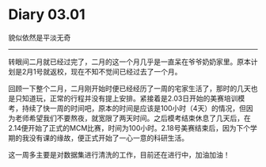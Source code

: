 # Diary 03.01

貌似依然是平淡无奇

---

转眼间二月就已经过完了，二月的这一个月几乎是一直呆在爷爷奶奶家里。原本计划是2月1号就返校，现在不知不觉间已经过去了一个月。

回顾一下整个二月，二月刚开始时便已经经历了一周的宅家生活了，那时的几天也是只知道玩，正常的行程并没有提上安排。紧接着是2.03日开始的美赛培训模考，持续了快一周的时间吧，原本的时间是应该是100小时（4天）的情况，但因为老师希望我们不要熬夜，就宽限了两天时间。之后模考结束休息了几天后，在2.14便开始了正式的MCM比赛，时间为100小时。2.18号美赛结束后，因为下个学期的我没有课的缘故，便正式开始了一心一意的科研生活。

这一周多主要是对数据集进行清洗的工作，目前还在进行中，加油加油！